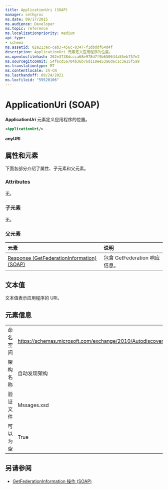 ```yaml
---
title: ApplicationUri (SOAP)
manager: sethgros
ms.date: 09/17/2015
ms.audience: Developer
ms.topic: reference
ms.localizationpriority: medium
api_type:
- schema
ms.assetid: 02a213ac-ceb3-456c-8347-f1dbddf64d4f
description: ApplicationUri 元素定义应用程序的位置。
ms.openlocfilehash: 262e3738dccca68e978d7f9b650644a55eb757e2
ms.sourcegitcommit: 54f6cd5a704b36b76d110ee53a6d6c1c3e15f5a9
ms.translationtype: MT
ms.contentlocale: zh-CN
ms.lasthandoff: 09/24/2021
ms.locfileid: "59520106"
---
```

# <a name="applicationuri-soap"></a>ApplicationUri (SOAP)

**ApplicationUri** 元素定义应用程序的位置。 
  
```XML
<ApplicationUri/>
```

 **anyURI**
## <a name="attributes-and-elements"></a>属性和元素

下面各部分介绍了属性、子元素和父元素。
  
### <a name="attributes"></a>Attributes

无。
  
### <a name="child-elements"></a>子元素

无。
  
### <a name="parent-elements"></a>父元素

|**元素**|**说明**|
|:-----|:-----|
|[Response (GetFederationInformation) (SOAP)](response-getfederationinformationsoap.md) <br/> |包含 GetFederation 响应信息。  <br/> |
   
## <a name="text-value"></a>文本值

文本值表示应用程序的 URI。
  
## <a name="element-information"></a>元素信息

|||
|:-----|:-----|
|命名空间  <br/> |https://schemas.microsoft.com/exchange/2010/Autodiscover  <br/> |
|架构名称  <br/> |自动发现架构  <br/> |
|验证文件  <br/> |Mssages.xsd  <br/> |
|可以为空  <br/> |True  <br/> |
   
## <a name="see-also"></a>另请参阅

- [GetFederationInformation 操作 (SOAP)](getfederationinformation-operation-soap.md)

